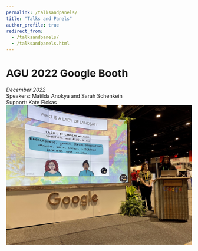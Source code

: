 ```yaml
---
permalink: /talksandpanels/
title: "Talks and Panels"
author_profile: true
redirect_from: 
  - /talksandpanels/
  - /talksandpanels.html
---
```


# **AGU 2022 Google Booth**
*December 2022*\
Speakers: Matilda Anokya and Sarah Schenkein\
Support: Kate Fickas\
![network image](https://github.com/ladiesoflandsat/ladiesoflandsat.github.io/blob/gh-pages/images/AGU2022talk.jpg)

